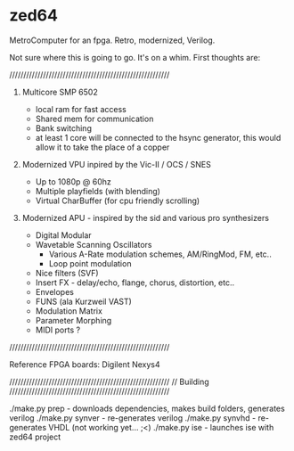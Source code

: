 zed64
=====

MetroComputer for an fpga.  Retro, modernized, Verilog.

Not sure where this is going to go. It's on a whim.
First thoughts are:

/////////////////////////////////////////////////////////

1. Multicore SMP 6502
     * local ram for fast access
     * Shared mem for communication
     * Bank switching 
     * at least 1 core will be connected to the hsync generator, this would allow it to take the place of a copper
     
2. Modernized VPU inpired by the Vic-II / OCS / SNES
     * Up to 1080p @ 60hz
     * Multiple playfields (with blending)
     * Virtual CharBuffer (for cpu friendly scrolling)

3. Modernized APU - inspired by the sid and various pro synthesizers
     * Digital Modular
     * Wavetable Scanning Oscillators
       * Various A-Rate modulation schemes, AM/RingMod, FM, etc..
       * Loop point modulation
     * Nice filters (SVF)
     * Insert FX - delay/echo, flange, chorus, distortion, etc..
     * Envelopes
     * FUNS (ala Kurzweil VAST)
     * Modulation Matrix
     * Parameter Morphing
     * MIDI ports ?

/////////////////////////////////////////////////////////

Reference FPGA boards:
Digilent Nexys4

/////////////////////////////////////////////////////////
// Building
/////////////////////////////////////////////////////////

./make.py prep                           - downloads dependencies, makes build folders, generates verilog
./make.py synver                         - re-generates verilog
./make.py synvhd                         - re-generates VHDL (not working yet... ;<)
./make.py ise                            - launches ise with zed64 project

